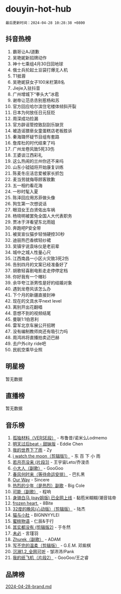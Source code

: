 # douyin-hot-hub

`最后更新时间：2024-04-28 10:28:38 +0800`

## 抖音热榜

1. 霸哥让AJ道歉
1. 吴艳妮新招牌动作
1. 神十七乘组4月30日回地球
1. 俄士兵抡起土豆袋打爆无人机
1. T1抵蓉
1. 吴艳妮获女子100米栏第8名
1. Jiejie入驻抖音
1. 广州增城下“拳头大”冰雹
1. 谢帝让范丞丞别惹杨和苏
1. 官方回应哈尔滨住宅楼体倾斜开裂
1. 日本为何放任日元狂贬
1. 周深成功捡漏
1. 官方辟谣管控致刮刮乐缺货
1. 被造谣猥亵女童蛋糕店老板胜诉
1. 秦海璐怀疑节目组有套路
1. 詹库杜的时代结束了吗
1. 广州龙卷风致5死33伤
1. 王婆谈江西彩礼
1. 这么热闹的兰州你还不来吗
1. 山东小钺钺将开始康复训练
1. 陈麦冬庄洁恋爱被家长抓包
1. 麦当劳就侮辱顾客致歉
1. 五一相约看花海
1. 一秒时髦入夏
1. 陈泽回应用苏菲做头像
1. 狗生第一次想说话
1. 眼泪女王白贤佑出车祸
1. 杨晓明被罢免全国人大代表职务
1. 贾冰于洋看望东北雨姐
1. 奔跑吧P安全带
1. 被吴宣仪猫步轻悄硬控30秒
1. 迪丽热巴香槟轻纱裙
1. 吴镇宇说袁咏仪是老前辈
1. 城中之城人性量心尺
1. 江西南昌一小区火灾致3死2伤
1. 告别四月的文案已经准备好了
1. 胡歌轻喜剧电影走走停停定档
1. 你好我有一个帽衫
1. 余华夸江浙男性是好的结婚对象
1. 遇到龙卷风该怎么办
1. 下个月的新疆直接封神
1. 现在的文具水平next level
1. 离别开出花翻唱
1. 意想不到的视频结尾
1. 曼联1:1伯恩利
1. 雷军北京车展公开招聘
1. 没有编制教师岗还有吸引力吗
1. 周鸿祎将直播拍卖迈巴赫
1. 去户外city ride吧
1. 民航空乘毕业照

## 明星榜

暂无数据

## 直播榜

暂无数据

## 音乐榜

1. [孤独材料（VERSE段）](https://sf3-cdn-tos.douyinstatic.com/obj/tos-cn-ve-2774/ocX7glDNHYlwFeYrGQfBZoThtvPWy8tCCEBGKQ) - 布鲁昔/诺米么Lodmemo
1. [明天过后beat - 甜妹版](https://sf5-hl-cdn-tos.douyinstatic.com/obj/tos-cn-ve-2774/osMLYeeoMm04CZyaI91XUDF8OzLRLgePKALGHI) - Eddie Chen
1. [我的世界下了雨](https://sf5-hl-cdn-tos.douyinstatic.com/obj/tos-cn-ve-2774/o85sBiwXIByH9bWIMAEEOoiQ1o1m9Afn15BspE) - Zy
1. [i watch the moon（剪辑版1）](https://sf5-hl-cdn-tos.douyinstatic.com/obj/tos-cn-ve-2774/o0I9mSChzHZANMJIEBfkCQzzg6N5WAcVtqft9P) - 东 百 下 小 雨
1. [若月亮没来 (片段3)](https://sf5-hl-cdn-tos.douyinstatic.com/obj/tos-cn-ve-2774/okfyEUsGW1B1ovJi5JiN9IjvAT2lMwA054GoEB) - 王宇宙Leto/乔浚丞
1. [小大人（副歌）](https://sf5-hl-cdn-tos.douyinstatic.com/obj/tos-cn-ve-2774/oIhaDwehWhLFsVIG7QIICLLazDNGJAGg5geeb4) - GooGoo
1. [春风何时来（等待命运安排）](https://sf5-hl-cdn-tos.douyinstatic.com/obj/tos-cn-ve-2774/oICBNbD3gelMfB4WgiD1KI2jQtXZE2FgHLwtsl) - 巴扎黑
1. [Our Way](https://sf5-hl-cdn-tos.douyinstatic.com/obj/tos-cn-ve-2774/o8tPEkQgQNCe0DPeFwZzYrbqLlnzBBrYidWkEZ) - Sincere
1. [热烈的少年（是热烈）副歌](https://sf3-cdn-tos.douyinstatic.com/obj/tos-cn-ve-2774/owVNI0CLDAUMtSz6TEYvfFBFL4UDFFhLfgK8fa) - Big Cole
1. [可能（副歌）](https://sf5-hl-cdn-tos.douyinstatic.com/obj/tos-cn-ve-2774/cde1731888894259b333569393c2fb51) - 程响
1. [身骑白马 (pay姐版) 已全网上线](https://sf3-cdn-tos.douyinstatic.com/obj/tos-cn-ve-2774/oQLO5ZgLsFkaDhdIIveF2zUCgfweY0gWaH4AQG) - 黏苞米糊糊/潮音铭帝
1. [frozen heart.](https://sf5-hl-cdn-tos.douyinstatic.com/obj/tos-cn-ve-2774/oIIWJfyjIACZA9zQMtnJ6hQQhFC4vhCupoRBsO) - 8Bite
1. [32度的晚风(心动版）（剪辑版）](https://sf5-hl-cdn-tos.douyinstatic.com/obj/tos-cn-ve-2774/owNyabsyWdzUulxhoJfK8IBXgp0UMQAHpvGh2B) - 陆杰
1. [猫与小肚](https://sf3-cdn-tos.douyinstatic.com/obj/tos-cn-ve-2774/osZeoClMECgK8DYl6VebABgbchEtPYQjZEnRtd) - BIGNNYYLEI
1. [蜜桃物语](https://sf27-cdn-tos.douyinstatic.com/obj/tos-cn-ve-2774/oIhOSCZtIACtYU4XQkngiW9kCBfVD1Fz9IYeqL) - 仁辰&于行
1. [其实都没有 (剪辑版2)](https://sf5-hl-cdn-tos.douyinstatic.com/obj/tos-cn-ve-2774/oEBNQenHZtBhxYjGgUDQk0BCHTigQafgFlbQ7k) - 于冬然
1. [未必](https://sf5-hl-cdn-tos.douyinstatic.com/obj/tos-cn-ve-2774/ogntQMFnKQDZUgTCYuJgfLEtleYZZFxBQqhhFB) - 言瑾羽
1. [Zhurek（副歌）](https://sf5-hl-cdn-tos.douyinstatic.com/obj/tos-cn-ve-2774/ooQm8FBZQDlf0btEYgVpCcSCQfrdJGBEKZYBGS) - ADAM
1. [写不完的温柔（剪辑版）](https://sf3-cdn-tos.douyinstatic.com/obj/tos-cn-ve-2774/oYBzzZQJ233GfwkemJJffAIWgeIYrjZfWhHTcG) - G.E.M. 邓紫棋
1. [沉溺1.2_全网可听](https://sf27-cdn-tos.douyinstatic.com/obj/tos-cn-ve-2774/ok2QoiBqsWAX9McZmWiI9gAB0EzwD4Xj6yfmtH) - 邹沛沛/Pank
1. [我的纸飞机（片段2）](https://sf5-hl-cdn-tos.douyinstatic.com/obj/tos-cn-ve-2774/oM2ZrKcg2CD5AeRB2gkeXOFB1IxAGJdZPazYHf) - GooGoo/王之睿

## 品牌榜

[2024-04-28-brand.md](2024-04-28-brand.md)
